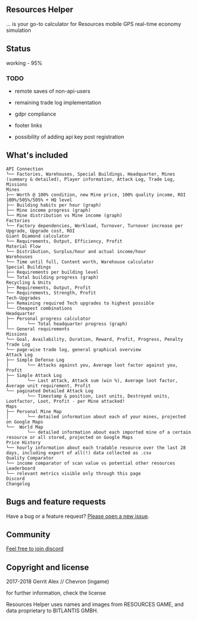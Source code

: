 ## Resources Helper

... is your go-to calculator for Resources mobile GPS real-time economy simulation

## Status

working - 95%

### TODO

- remote saves of non-api-users

- remaining trade log implementation

- gdpr compliance

- footer links

- possibility of adding api key post registration

## What's included

```
API Connection
└── Factories, Warehouses, Special Buildings, Headquarter, Mines (summary & detailed), Player information, Attack Log, Trade Log, Missions
Mines
├── Worth @ 100% condition, new Mine price, 100% quality income, ROI 100%/505%/505% + HQ level
├── Building habits per hour (graph)
├── Mine income progress (graph)
└── Mine distribution vs Mine income (graph)
Factories
└── Factory dependencies, Workload, Turnover, Turnover increase per Upgrade, Upgrade cost, ROI
Giant Diamond calculator
└── Requirements, Output, Efficiency, Profit
Material Flow
└── Distribution, Surplus/hour and actual income/hour
Warehouses
└── Time until full, Content worth, Warehouse calculator
Special Buildings
├── Requirements per building level
└── Total building progress (graph)
Recycling & Units
├── Requirements, Output, Profit
└── Requirements, Strength, Profit
Tech-Upgrades
├── Remaining required Tech upgrades to highest possible
└── Cheapest combinations
Headquarter
├── Personal progress calculator
│       └── Total headquarter progress (graph)
└── General requirements
Missions
└── Goal, Availability, Duration, Reward, Profit, Progress, Penalty
Trade Log
└── page-wise trade log, general graphical overview
Attack Log
├── Simple Defense Log
│       └── Attacks against you, Average loot factor against you, Profit
├── Simple Attack Log
│       └── Last attack, Attack sum (win %), Average loot factor, Average unit requirement, Profit
└── paginated Detailed Attack Log
        └── Timestamp & position, Lost units, Destroyed units, Lootfactor, Loot, Profit - per Mine attacked!
Maps
├── Personal Mine Map
│       └── detailed information about each of your mines, projected on Google Maps
└──  World Map
        └── detailed information about each imported mine of a certain resource or all stored, projected on Google Maps
Price History
└── hourly information about each tradable resource over the last 28 days, including export of all(!) data collected as .csv
Quality Comparator
└── income comparator of scan value vs potential other resources
Leaderboard
└── relevant metrics visible only through this page
Discord
Changelog
```

## Bugs and feature requests

Have a bug or a feature request? [Please open a new issue](https://github.com/ljosberinn/resources-helper/issues/new).

## Community

[Feel free to join discord](https://discordapp.com/invite/HeepZV)

## Copyright and license

2017-2018 Gerrit Alex // Chevron (ingame)

for further information, check the license

Resources Helper uses names and images from RESOURCES GAME, and data proprietary to BITLANTIS GMBH.
